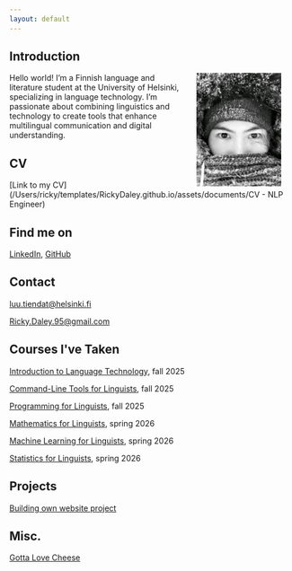 ```yaml
---
layout: default
---
```


## Introduction

<img src="assets/images/49F9DB51-6F57-46F5-9CEC-0BC5B3C09318.jpeg" alt="Photo" hspace="20" width="30%" align="right"/> Hello world! I’m a Finnish language and literature student at the University of Helsinki, specializing in language technology. I’m passionate about combining linguistics and technology to create tools that enhance multilingual communication and digital understanding.

## CV
[Link to my CV](/Users/ricky/templates/RickyDaley.github.io/assets/documents/CV - NLP Engineer)

## Find me on

[LinkedIn](https://www.linkedin.com/in/ricky-daley-482394b7/), [GitHub](https://github.com/RickyDaley)

## Contact

luu.tiendat@helsinki.fi

Ricky.Daley.95@gmail.com

## Courses I've Taken

[Introduction to Language Technology](https://studies.helsinki.fi/kurssit/toteutus/hy-opt-cur-2526-43b8f122-8ca2-453b-addd-cbfd756c3306/KIK-405), fall 2025

[Command-Line Tools for Linguists](https://studies.helsinki.fi/kurssit/toteutus/hy-opt-cur-2526-261401a1-c550-4436-91b9-7edf4a1a3b57/KIK-LG221), fall 2025

[Programming for Linguists](https://studies.helsinki.fi/kurssit/toteutus/hy-opt-cur-2526-2b1a1c0f-9701-4397-9e19-ab80b0c87af4/KIK-LG208), fall 2025

[Mathematics for Linguists](https://studies.helsinki.fi/kurssit/toteutus/hy-opt-cur-2526-e7622986-09b2-4dee-a67e-ceec2009389d/KIK-LG209), spring 2026

[Machine Learning for Linguists](https://studies.helsinki.fi/kurssit/toteutus/hy-opt-cur-2526-6baf2c75-648b-46ee-94e3-b8e47f50083f/LDA-T317), spring 2026

[Statistics for Linguists](https://studies.helsinki.fi/courses/course-implementation/hy-opt-cur-2526-b0e19397-66f9-4889-8375-4aa61f3a09df), spring 2026

## Projects
[Building own website project](https://www.RickyDaley.github.io)

## Misc.

[Gotta Love Cheese](https://en.wikipedia.org/wiki/Cheese) 
